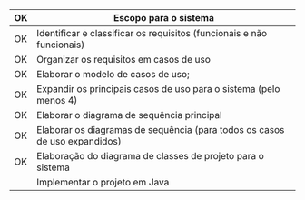 
| OK  | Escopo para o sistema                                                      |
| --- | -------------------------------------------------------------------------- |
| OK  | Identificar e classificar os requisitos (funcionais e não funcionais)      |
| OK  | Organizar os requisitos em casos de uso                                    |
| OK  | Elaborar o modelo de casos de uso;                                         |
| OK  | Expandir os principais casos de uso para o sistema (pelo menos 4)          |
| OK  | Elaborar o diagrama de sequência principal                                 |
| OK  | Elaborar os diagramas de sequência (para todos os casos de uso expandidos) |
| OK  | Elaboração do diagrama de classes de projeto para o sistema                |
|     | Implementar o projeto em Java                                              |
